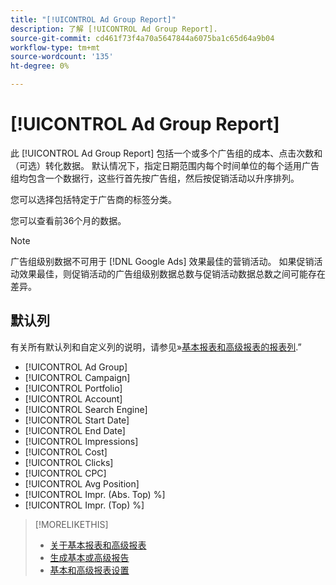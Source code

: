 ```yaml
---
title: "[!UICONTROL Ad Group Report]"
description: 了解 [!UICONTROL Ad Group Report].
source-git-commit: cd461f73f4a70a5647844a6075ba1c65d64a9b04
workflow-type: tm+mt
source-wordcount: '135'
ht-degree: 0%

---
```


# [!UICONTROL Ad Group Report]

此 [!UICONTROL Ad Group Report] 包括一个或多个广告组的成本、点击次数和（可选）转化数据。 默认情况下，指定日期范围内每个时间单位的每个适用广告组均包含一个数据行，这些行首先按广告组，然后按促销活动以升序排列。

您可以选择包括特定于广告商的标签分类。

您可以查看前36个月的数据。

>[!NOTE]
>
>广告组级别数据不可用于 [!DNL Google Ads] 效果最佳的营销活动。 如果促销活动效果最佳，则促销活动的广告组级别数据总数与促销活动数据总数之间可能存在差异。

## 默认列

有关所有默认列和自定义列的说明，请参见»[基本报表和高级报表的报表列](basic-advanced-report-columns.md).”

* [!UICONTROL Ad Group]
* [!UICONTROL Campaign]
* [!UICONTROL Portfolio]
* [!UICONTROL Account]
* [!UICONTROL Search Engine]
* [!UICONTROL Start Date]
* [!UICONTROL End Date]
* [!UICONTROL Impressions]
* [!UICONTROL Cost]
* [!UICONTROL Clicks]
* [!UICONTROL CPC]
* [!UICONTROL Avg Position]
* [!UICONTROL Impr. (Abs. Top) %]
* [!UICONTROL Impr. (Top) %]

>[!MORELIKETHIS]
>
>* [关于基本报表和高级报表](basic-advanced-report-about.md)
>* [生成基本或高级报告](basic-advanced-report-generate.md)
>* [基本和高级报表设置](basic-advanced-report-settings.md)

